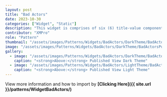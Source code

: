```yaml
---
layout: post
title: "Bad Actors"
date: 2023-10-30
categories: ["Widget", "Static"]
description: "This widget is comprises of six (6) title-value components along with a heading. These title-value components serve as informative building blocks, offering quick access to key metrics."
contributor: "XMPro"
role: "Pattern"
thumbnail: "/assets/images/Patterns/Widgets/BadActors/DarkTheme/BadActorsPublishedMode.png"
image: "/assets/images/Patterns/Widgets/BadActors/DarkTheme/BadActorsPublishedMode.png"
gallery:
  - image: "/assets/images/Patterns/Widgets/BadActors/DarkTheme/BadActorsPublishedMode.png"
    caption: "<strong>Above:</strong> Published View Dark Theme"
  - image: "/assets/images/Patterns/Widgets/BadActors/LightTheme/BadActorsPublishedMode.png"
    caption: "<strong>Above:</strong> Published View Light Theme"
---
```


View more information and how to import by <strong>[Clicking Here]({{ site.url }}/patterns/WidgetBadActors/)</strong>